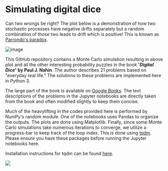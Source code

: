 # Simulating digital dice


Can two wrongs be right? The plot below is a demonstration of how two stochastic processes have negative drifts separately but a random combination of those two leads to drift which is positive! This is known as [Parrondo's paradox](https://en.wikipedia.org/wiki/Parrondo%27s_paradox).

![image](https://user-images.githubusercontent.com/30939351/185399330-39b959cb-53a4-4b7b-afd7-cdd02ef75cbe.png)


This GitHub repository contains a Monte Carlo simulation resulting in above plot and all the other interesting probability puzzles in the book **'_Digital Dice_'** **by Paul J. Nahin**. The author describes 21 problems based on "everyday real life." The solutions to these problems are implemented here in Python 3. 

The large part of the book is available on [Google Books](https://books.google.ch/books?id=bmhuaGP3FOEC&printsec=frontcover&hl=de&source=gbs_ge_summary_r&cad=0#v=onepage&q&f=false). The text descriptions of the problems in the Jupyter notebooks are directly taken from the book and often modified slightly to keep them concise. 

Much of the heavylifting in the codes provided here is performed by NumPy's random module. One of the notebooks uses Pandas to organize the outputs. The plots are done using Matplotlib. Finally, since some Monte Carlo simulations take numerous iterations to converge, we utilize a progress-bar to keep track of the loop index. This is done using [tqdm](https://github.com/tqdm/tqdm). Please ensure you have these packages before running the Jupyter notebooks here.

Installation instructions for tqdm can be found [here](https://github.com/tqdm/tqdm#installation). 



![](https://pup-assets.imgix.net/onix/images/9780691158211.jpg)

